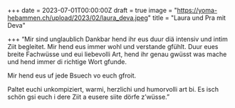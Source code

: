 +++
date = 2023-07-01T00:00:00Z
draft = true
image = "https://yoma-hebammen.ch/upload/2023/02/laura_deva.jpeg"
title = "Laura und Pra mit Deva"

+++
“Mir sind unglaublich Dankbar hend ihr eus duur diä intensiv und intim Ziit begleitet. Mir hend eus immer wohl und verstande gfühlt. Duur eues breite Fachwüsse und eui liebevolli Art, hend ihr genau gwüsst was mache und hend immer di richtige Wort gfunde.

Mir hend eus uf jede Bsuech vo euch gfroit.

Paltet euchi unkompiziert, warmi, herzlichi und humorvolli art bi. Es isch schön gsi euch i dere Ziit a eusere siite dörfe z’wüsse.”